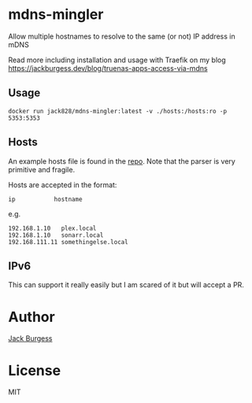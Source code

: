 # mdns-mingler

Allow multiple hostnames to resolve to the same (or not) IP address in mDNS

Read more including installation and usage with Traefik on my blog <https://jackburgess.dev/blog/truenas-apps-access-via-mdns>

## Usage

```
docker run jack828/mdns-mingler:latest -v ./hosts:/hosts:ro -p 5353:5353
```

## Hosts

An example hosts file is found in the [repo](./hosts). Note that the parser is very primitive and fragile.

Hosts are accepted in the format:

```
ip           hostname
```

e.g.

```
192.168.1.10   plex.local
192.168.1.10   sonarr.local
192.168.111.11 somethingelse.local
```

## IPv6

This can support it really easily but I am scared of it but will accept a PR.

# Author

[Jack Burgess](https://jackburgess.dev)

# License

MIT
